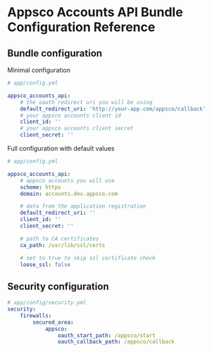 Appsco Accounts API Bundle Configuration Reference
==================================================

Bundle configuration
--------------------

Minimal configuration

``` yaml
# app/config.yml

appsco_accounts_api:
    # the oauth redirect uri you will be using
    default_redirect_uri: 'http://your-app.com/appsco/callback'
    # your appsco accounts client id
    client_id: ''
    # your appsco accounts client secret
    client_secret: ''
```


Full configuration with default values

``` yaml
# app/config.yml

appsco_accounts_api:
    # appsco accounts you will use
    scheme: https
    domain: accounts.dev.appsco.com

    # data from the application registration
    default_redirect_uri: ''
    client_id: ''
    client_secret: ''

    # path to CA certificates
    ca_path: /usr/lib/ssl/certs

    # set to true to skip ssl certificate check
    loose_ssl: false
```

Security configuration
----------------------


``` yaml
# app/config/security.yml
security:
    firewalls:
        secured_area:
            appsco:
                oauth_start_path: /appsco/start
                oauth_callback_path: /appsco/callback

```